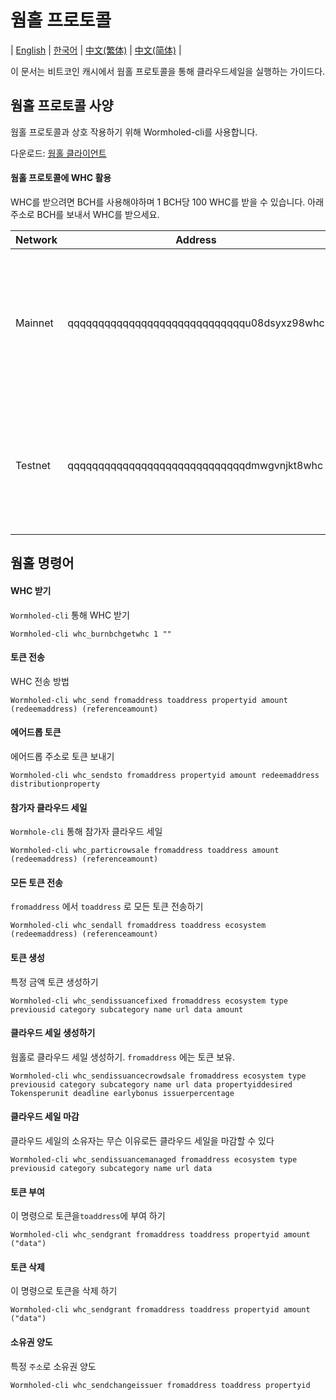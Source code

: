 # 웜홀 프로토콜

| [English](./WORMHOLE.md) | [한국어](./WORMHOLE_KR.md) | [中文(繁体)](./WORMHOLE_ZH.md) | [中文(简体)](./WORMHOLE_CN.md) |

이 문서는 비트코인 캐시에서 웜홀 프로토콜을 통해 클라우드세일을 실행하는 가이드다.

## 웜홀 프로토콜 사양

웜홀 프로토콜과 상호 작용하기 위해 Wormholed-cli를 사용합니다.

다운로드: [웜홀 클라이언트](https://github.com/copernet/wormhole)

#### 웜홀 프로토콜에 WHC 활용

WHC를 받으려면 BCH를 사용해야하며 1 BCH당 100 WHC를 받을 수 있습니다.
아래 주소로 BCH를 보내서 WHC를 받으세요.

Network | Address                                     |                                   |
--------|---------------------------------------------|------------------------------     |
Mainnet | qqqqqqqqqqqqqqqqqqqqqqqqqqqqqu08dsyxz98whc  | 1,000 블록 확인 후 지갑에 WHC를 확인할 수가 있다.  |
Testnet | qqqqqqqqqqqqqqqqqqqqqqqqqqqqqdmwgvnjkt8whc  | 3 블록 확인 후 지갑에 WHC를 확인할 수가 있다.  |

## 웜홀 명령어

#### WHC 받기
`Wormholed-cli` 통해 WHC 받기
```
Wormholed-cli whc_burnbchgetwhc 1 ""
```

#### 토큰 전송
WHC 전송 방법
```
Wormholed-cli whc_send fromaddress toaddress propertyid amount (redeemaddress) (referenceamount)
```

#### 에어드롭 토큰
에어드롭 주소로 토큰 보내기
```
Wormholed-cli whc_sendsto fromaddress propertyid amount redeemaddress distributionproperty
```

#### 참가자 클라우드 세일
`Wormhole-cli` 통해 참가자 클라우드 세일
```
Wormholed-cli whc_particrowsale fromaddress toaddress amount (redeemaddress) (referenceamount)
```

#### 모든 토큰 전송
`fromaddress` 에서 `toaddress` 로 모든 토큰 전송하기
```
Wormholed-cli whc_sendall fromaddress toaddress ecosystem (redeemaddress) (referenceamount)
```

#### 토큰 생성
특정 금액 토큰 생성하기
```
Wormholed-cli whc_sendissuancefixed fromaddress ecosystem type previousid category subcategory name url data amount
```

#### 클라우드 세일 생성하기
웜홀로 클라우드 세일 생성하기. `fromaddress` 에는 토큰 보유.
```
Wormholed-cli whc_sendissuancecrowdsale fromaddress ecosystem type previousid category subcategory name url data propertyiddesired Tokensperunit deadline earlybonus issuerpercentage
```

#### 클라우드 세일 마감
클라우드 세일의 소유자는 무슨 이유로든 클라우드 세일을 마감할 수 있다
```
Wormholed-cli whc_sendissuancemanaged fromaddress ecosystem type previousid category subcategory name url data
```

#### 토큰 부여
이 명령으로 토큰을`toaddress`에 부여 하기
```
Wormholed-cli whc_sendgrant fromaddress toaddress propertyid amount ("data")
```

#### 토큰 삭제
이 명령으로 토큰을 삭제 하기
```
Wormholed-cli whc_sendgrant fromaddress toaddress propertyid amount ("data")
```

#### 소유권 양도
특정 `주소`로 소유권 양도
```
Wormholed-cli whc_sendchangeissuer fromaddress toaddress propertyid
```
